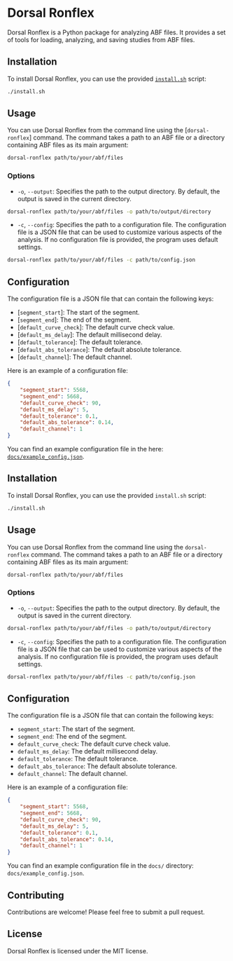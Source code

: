 # Dorsal Ronflex

Dorsal Ronflex is a Python package for analyzing ABF files. It provides a set of tools for loading, analyzing, and saving studies from ABF files.

## Installation

To install Dorsal Ronflex, you can use the provided [``install.sh``](install.sh) script:

```sh
./install.sh
```

## Usage

You can use Dorsal Ronflex from the command line using the [`dorsal-ronflex`] command. The command takes a path to an ABF file or a directory containing ABF files as its main argument:

```sh
dorsal-ronflex path/to/your/abf/files
```

### Options

- `-o`, `--output`: Specifies the path to the output directory. By default, the output is saved in the current directory.

```sh
dorsal-ronflex path/to/your/abf/files -o path/to/output/directory
```

- `-c`, `--config`: Specifies the path to a configuration file. The configuration file is a JSON file that can be used to customize various aspects of the analysis. If no configuration file is provided, the program uses default settings.

```sh
dorsal-ronflex path/to/your/abf/files -c path/to/config.json
```

## Configuration

The configuration file is a JSON file that can contain the following keys:

- [`segment_start`]: The start of the segment.
- [`segment_end`]: The end of the segment.
- [`default_curve_check`]: The default curve check value.
- [`default_ms_delay`]: The default millisecond delay.
- [`default_tolerance`]: The default tolerance.
- [`default_abs_tolerance`]: The default absolute tolerance.
- [`default_channel`]: The default channel.

Here is an example of a configuration file:

```json
{
    "segment_start": 5568,
    "segment_end": 5668,
    "default_curve_check": 90,
    "default_ms_delay": 5,
    "default_tolerance": 0.1,
    "default_abs_tolerance": 0.14,
    "default_channel": 1
}
```

You can find an example configuration file in the here: [`docs/example_config.json`](/docs/example_config.json).

## Installation

To install Dorsal Ronflex, you can use the provided `install.sh` script:

```sh
./install.sh
```

## Usage

You can use Dorsal Ronflex from the command line using the `dorsal-ronflex` command. The command takes a path to an ABF file or a directory containing ABF files as its main argument:

```sh
dorsal-ronflex path/to/your/abf/files
```

### Options

- `-o`, `--output`: Specifies the path to the output directory. By default, the output is saved in the current directory.

```sh
dorsal-ronflex path/to/your/abf/files -o path/to/output/directory
```

- `-c`, `--config`: Specifies the path to a configuration file. The configuration file is a JSON file that can be used to customize various aspects of the analysis. If no configuration file is provided, the program uses default settings.

```sh
dorsal-ronflex path/to/your/abf/files -c path/to/config.json
```

## Configuration

The configuration file is a JSON file that can contain the following keys:

- `segment_start`: The start of the segment.
- `segment_end`: The end of the segment.
- `default_curve_check`: The default curve check value.
- `default_ms_delay`: The default millisecond delay.
- `default_tolerance`: The default tolerance.
- `default_abs_tolerance`: The default absolute tolerance.
- `default_channel`: The default channel.

Here is an example of a configuration file:

```json
{
    "segment_start": 5568,
    "segment_end": 5668,
    "default_curve_check": 90,
    "default_ms_delay": 5,
    "default_tolerance": 0.1,
    "default_abs_tolerance": 0.14,
    "default_channel": 1
}
```

You can find an example configuration file in the `docs/` directory: `docs/example_config.json`.

## Contributing

Contributions are welcome! Please feel free to submit a pull request.

## License

Dorsal Ronflex is licensed under the MIT license.